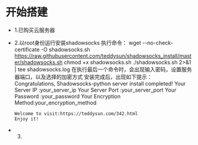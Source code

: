 # 开始搭建
- 1.已购买云服务器
- 2.以root身份运行安装shadowsocks
  执行命令：
wget --no-check-certificate -O shadowsocks.sh https://raw.githubusercontent.com/teddysun/shadowsocks_install/master/shadowsocks.sh
chmod +x shadowsocks.sh
./shadowsocks.sh 2>&1 | tee shadowsocks.log
    在执行最后一个命令时，会出现输入密码，设置服务器端口，以及选择的加密方式
    安装完成后，出现如下提示：
      Congratulations, Shadowsocks-python server install completed!
      Your Server IP        :your_server_ip
      Your Server Port      :your_server_port
      Your Password         :your_password
      Your Encryption Method:your_encryption_method

      Welcome to visit:https://teddysun.com/342.html
      Enjoy it!
- 3.

